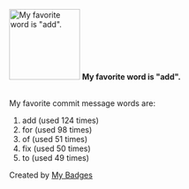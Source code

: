 <img src="https://my-badges.github.io/my-badges/favorite-word.png" alt="My favorite word is &quot;add&quot;." title="My favorite word is &quot;add&quot;." width="128">
<strong>My favorite word is &quot;add&quot;.</strong>
<br><br>

My favorite commit message words are:

1. add (used 124 times)
2. for (used 98 times)
3. of (used 51 times)
4. fix (used 50 times)
5. to (used 49 times)


Created by <a href="https://github.com/my-badges/my-badges">My Badges</a>